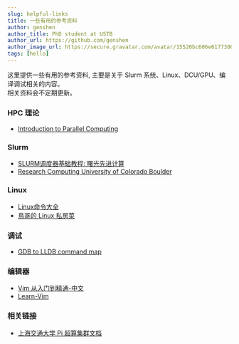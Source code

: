 ```yaml
---
slug: helpful-links
title: 一些有用的参考资料
author: genshen
author_title: PhD student at USTB
author_url: https://github.com/genshen
author_image_url: https://secure.gravatar.com/avatar/15520bc606e6177300abacab337a5dc6?s=800&d=identicon
tags: [hello]
---
```


这里提供一些有用的参考资料, 主要是关于 Slurm 系统、Linux、DCU/GPU、编译调试相关的内容。  
相关资料会不定期更新。

### HPC 理论
- [Introduction to Parallel Computing](https://computing.llnl.gov/tutorials/parallel_comp/)

### Slurm
- [SLURM调度器基础教程: 曙光先进计算](https://www.hpccube.com/wiki/index.php/SLURM使用基础教程)
- [Research Computing University of Colorado Boulder](https://curc.readthedocs.io/en/latest/running-jobs/slurm-commands.html)

### Linux
- [Linux命令大全](https://man.linuxde.net)
- [鳥哥的 Linux 私房菜](https://linux.vbird.org)

### 调试
- [GDB to LLDB command map](https://lldb.llvm.org/use/map.html)

### 编辑器
- [Vim 从入门到精通-中文](https://github.com/wsdjeg/vim-galore-zh_cn)
- [Learn-Vim](https://github.com/iggredible/Learn-Vim)

### 相关链接
- [上海交通大学 Pi 超算集群文档](https://docs.hpc.sjtu.edu.cn)

<!--truncate-->
